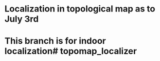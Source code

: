 # Localization in topological map as to July 3rd

# This branch is for indoor localization# topomap_localizer
